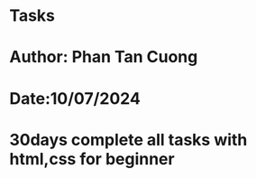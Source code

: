 
#   Tasks
#   Author: Phan Tan Cuong
#   Date:10/07/2024
#   30days complete all tasks with html,css for beginner

